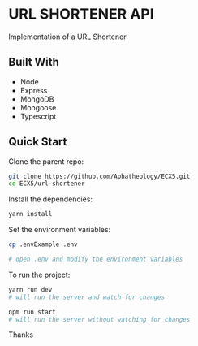 # URL SHORTENER API

Implementation of a URL Shortener

## Built With
- Node
- Express
- MongoDB
- Mongoose
- Typescript

## Quick Start

Clone the parent repo:

```bash
git clone https://github.com/Aphatheology/ECX5.git
cd ECX5/url-shortener
```

Install the dependencies:

```bash
yarn install
```

Set the environment variables:

```bash
cp .envExample .env

# open .env and modify the environment variables 
```

To run the project:

```bash
yarn run dev
# will run the server and watch for changes

npm run start
# will run the server without watching for changes
```

Thanks